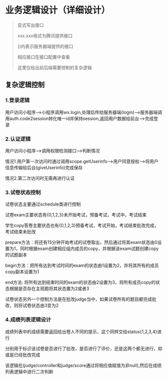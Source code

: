 # 业务逻辑设计（详细设计）

>显式写出接口
>
>xxx.xxx格式为腾讯提供接口
>
>()内表示服务器端提供的接口
>
>相应接口在接口配置中查看
>
>这里仅给出前后端需要控制的复杂逻辑

## 复杂逻辑控制

### 1.登录逻辑

用户访问小程序-->小程序调用wx.login,处理后传给服务器端(login)-->服务器端调用auth.code2session转化唯一id并保持session,返回用户数据给前台-->完成登录

### 2.认证逻辑

用户访问小程序-->调用权限检测接口-->判断情况

情况1.用户第一次访问时通过调用scope.getUserinfo-->用户同意授权-->将用户信息传输给后台(giveUserinfo)完成保存

情况2.第二次访问时无需再进行认证

### 3.试卷状态控制

试卷状态主要通过schedule类进行控制

试卷exam主要状态有{0,1,2,3}未开始考试，预备考试，考试中，考试结束

学生copy答卷主要状态也有{0,1,2,3}预备考试，考试开始，考试结束批改完成，考试结束未批改

prepare方法：将还有15分钟开始考试的试卷取出，然后通过将其exam状态由0设置为1，同时根据exam创建相应组内成员的copy，并根据该exam试题创建copy的试题副本

begin方法：把所有达到考试时间的exam的状态由1设置为2，并将其所有的成员copy副本设置为1

end方法: 将所有达到结束时间的exam的状态由2设置为3，将所有成员copy的状态根据是否存在主观题将其状态置为2或者3

试卷状态另外一个控制方法是在批改judge当中，如果试卷所有的题目都完成批改，则将试卷状态由3变为2

### 4.成绩列表逻辑设计

成绩列表中的成绩需要返回给出卷人不同的提示，这个同样交给status{1,2,3,4}进行

分别用于标识该试卷是否进行了批改，是否进行了评价，还是这两个都无进行，抑或是已经批改完成

该逻辑在(judge/controller和judge/score通过将相应值赋值为非null),然后在成绩列表逻辑中进行二次判断
